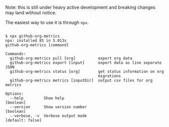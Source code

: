 Note: this is still under heavy active development and breaking changes may land without notice.

The easiest way to use it is through `npx`.

```$ npx github-org-metrics --help
```

```
$ npx github-org-metrics
npx: installed 85 in 5.013s
github-org-metrics [command]

Commands:
  github-org-metrics pull [org]          export org data
  github-org-metrics export [input]      export data as line separate JSON
  github-org-metrics status [org]        get status information on org
                                         migrations
  github-org-metrics metrics [inputDir]  output csv files for org metrics

Options:
  --help         Show help                                             [boolean]
  --version      Show version number                                   [boolean]
  --verbose, -v  Verbose output mode                            [default: false]
```
